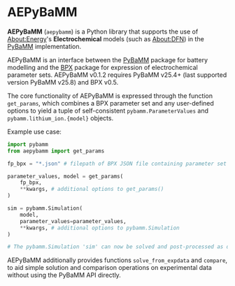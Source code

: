 # AEPyBaMM

**AEPyBaMM** (`aepybamm`) is a Python library that supports the use of [About:Energy](https://www.aboutenergy.io/)'s **Electrochemical** models (such as [About:DFN](https://aboutenergy.notion.site/About-DFN-Documentation-0c4a5b0ebb974441ab4783dd2f1d4d81#c73e7cd04ac64c0bbc061bbf74087e28)) in the [PyBaMM](https://pybamm.org/) implementation.

AEPyBaMM is an interface between the [PyBaMM](https://pybamm.org) package for battery modelling and the [BPX](https://bpxstandard.com) package for expression of electrochemical parameter sets. AEPyBaMM v0.1.2 requires PyBaMM v25.4+ (last supported version PyBaMM v25.8) and BPX v0.5.

The core functionality of AEPyBaMM is expressed through the function `get_params`, which combines a BPX parameter set and any user-defined options to yield a tuple of self-consistent `pybamm.ParameterValues` and `pybamm.lithium_ion.{model}` objects.

Example use case:

```python
import pybamm
from aepybamm import get_params

fp_bpx = "*.json" # filepath of BPX JSON file containing parameter set

parameter_values, model = get_params(
    fp_bpx,
    **kwargs, # additional options to get_params()
)

sim = pybamm.Simulation(
    model,
    parameter_values=parameter_values,
    **kwargs, # additional options to pybamm.Simulation
)

# The pybamm.Simulation 'sim' can now be solved and post-processed as desired.
```

AEPyBaMM additionally provides functions `solve_from_expdata` and `compare`, to aid simple solution and comparison operations on experimental data without using the PyBaMM API directly.
